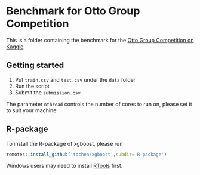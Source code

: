 Benchmark for Otto Group Competition
=========

This is a folder containing the benchmark for the [Otto Group Competition on Kaggle](http://www.kaggle.com/c/otto-group-product-classification-challenge).

## Getting started

1. Put `train.csv` and `test.csv` under the `data` folder
2. Run the script
3. Submit the `submission.csv`

The parameter `nthread` controls the number of cores to run on, please set it to suit your machine.

## R-package

To install the R-package of xgboost, please run

```r
remotes::install_github('tqchen/xgboost',subdir='R-package')
```

Windows users may need to install [RTools](http://cran.r-project.org/bin/windows/Rtools/) first.
